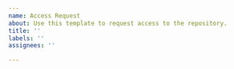 ```yaml
---
name: Access Request
about: Use this template to request access to the repository.
title: ''
labels: ''
assignees: ''

---
```




